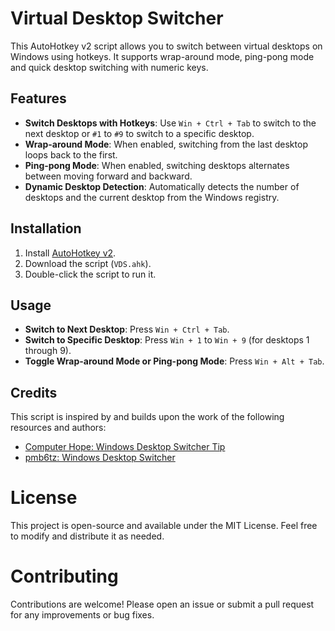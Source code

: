 # Virtual Desktop Switcher
This AutoHotkey v2 script allows you to switch between virtual desktops on Windows using hotkeys. It supports wrap-around mode, ping-pong mode and quick desktop switching with numeric keys.

## Features
- **Switch Desktops with Hotkeys**: Use `Win + Ctrl + Tab` to switch to the next desktop or `#1` to `#9` to switch to a specific desktop.
- **Wrap-around Mode**: When enabled, switching from the last desktop loops back to the first.
- **Ping-pong Mode**: When enabled, switching desktops alternates between moving forward and backward.
- **Dynamic Desktop Detection**: Automatically detects the number of desktops and the current desktop from the Windows registry.

## Installation
1. Install [AutoHotkey v2](https://www.autohotkey.com/download/).
2. Download the script (`VDS.ahk`).
3. Double-click the script to run it.

## Usage
- **Switch to Next Desktop**: Press `Win + Ctrl + Tab`.
- **Switch to Specific Desktop**: Press `Win + 1` to `Win + 9` (for desktops 1 through 9).
- **Toggle Wrap-around Mode or Ping-pong Mode**: Press `Win + Alt + Tab`.

## Credits
This script is inspired by and builds upon the work of the following resources and authors:

- [Computer Hope: Windows Desktop Switcher Tip](https://www.computerhope.com/tips/tip224.htm)
- [pmb6tz: Windows Desktop Switcher](https://github.com/pmb6tz/windows-desktop-switcher)

# License
This project is open-source and available under the MIT License. Feel free to modify and distribute it as needed.

# Contributing
Contributions are welcome! Please open an issue or submit a pull request for any improvements or bug fixes.
